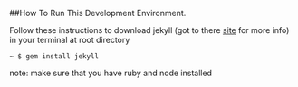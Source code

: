 ##How To Run This Development Environment.  

Follow these instructions to download jekyll (got to there [site](http://jekyllrb.com/docs/installation/) for more info) in your terminal at root directory

`~ $ gem install jekyll`

note: make sure that you have ruby and node installed

